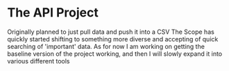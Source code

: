 # The API Project
Originally planned to just pull data and push it into a CSV
The Scope has quickly started shifting to something more diverse and accepting of quick searching of 'important' data.
As for now I am working on getting the baseline version of the project working, and then I will slowly expand it into various different tools

